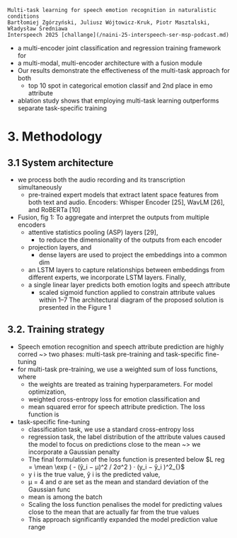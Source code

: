     Multi-task learning for speech emotion recognition in naturalistic conditions
    Bartłomiej Zgórzyński, Juliusz Wójtowicz-Kruk, Piotr Masztalski, Władysław Średniawa
    Interspeech 2025 [challange](/naini-25-interspeech-ser-msp-podcast.md)

* a multi-encoder joint classification and regression training framework for
* a multi-modal, multi-encoder architecture with a fusion module
* Our results demonstrate the effectiveness of the multi-task approach for both
  * top 10 spot in categorical emotion classif and 2nd place in emo attribute
* ablation study shows that employing multi-task learning outperforms separate
  task-specific training

# 3. Methodology

## 3.1 System architecture

* we process both the audio recording and its transcription simultaneously
  * pre-trained expert models that extract latent space features from both text
    and audio.  Encoders: Whisper Encoder [25], WavLM [26], and RoBERTa [10]
* Fusion, fig 1: To aggregate and interpret the outputs from multiple encoders
  * attentive statistics pooling (ASP) layers [29],
    * to reduce the dimensionality of the outputs from each encoder
  * projection layers, and
    * dense layers are used to project the embeddings into a common dim
  * an LSTM layers to capture relationships between embeddings from different
    experts, we incorporate LSTM layers. Finally,
  * a single linear layer predicts both emotion logits and speech attribute
    * scaled sigmoid function applied to constrain attribute values within 1–7
      The architectural diagram of the proposed
      solution is presented in the Figure 1

## 3.2. Training strategy

* Speech emotion recognition and speech attribute prediction are highly corred
  ~> two phases: multi-task pre-training and task-specific fine-tuning
* for multi-task pre-training, we use a weighted sum of loss functions, where
  * the weights are treated as training hyperparameters. For model optimization,
  * weighted cross-entropy loss for emotion classification and
  * mean squared error for speech attribute prediction. The loss function is
* task-specific fine-tuning
  * classification task, we use a standard cross-entropy loss
  * regression task, the label distribution of the attribute values caused the
    model to focus on predictions close to the mean
  ~> we incorporate a Gaussian penalty
  * The final formulation of the loss function is presented below
  $L reg = \mean \exp ( - (ŷ_i − µ)^2 / 2σ^2 ) · (y_i − ŷ_i )^2_{}$
  * y i is the true value, ŷ i is the predicted value,
  * µ = 4 and σ are set as the mean and standard deviation of the Gaussian func
  * mean is among the batch
  * Scaling the loss function penalises the model for predicting
    values close to the mean that are actually far from the true values
  * This approach significantly expanded the model prediction value range
